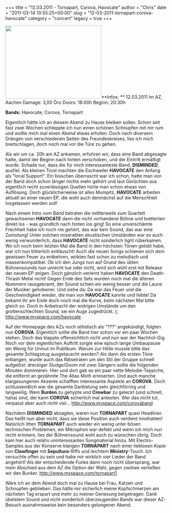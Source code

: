 +++
title = "12.03.2011 - Tornapart, Corova, Havocate"
author = "Chris"
date = "2011-03-14 10:55:25+00:00"
slug = "12-03-2011-tornapart-corova-havocate"
category = "concert"
legacy = true
+++

<img src="images//2011/03/2011-03-12-AZ-Aachen-300x228.jpg" alt="" title="2011-03-12 - AZ Aachen" width="300" height="228" class="coverImg" />**Infos: **
12.03.2011 im AZ, Aachen
Damage: 3,00 Öro
Doors: 18:00h
Beginn: 20:30h

**Bands:**
Havocate, Corova, Tornapart

Eigentlich hätte ich an diesem Abend zu Hause bleiben sollen. Schon seit fast zwei Wochen schleppte ich nun einen schönen Schnupfen mit mir rum und wollte mich mal einen Abend etwas erholen. Doch nach diversem Drängen von verschiedenen Seiten des Freundeskreises, lies ich mich breitschlagen, doch noch mal vor die Türe zu gehen.

Als wir um ca. 20h am AZ ankamen, erfuhren wir, dass eine Band abgesagte hatte, damit der Beginn nach hinten verschoben, und der Eintritt ermäßigt wurde. Schade nur, dass die für mich interessanteste Band, **DISMINDED**, ausfiel. Als kleinen Trost machten die Eschweiler **HAVOCATE** den Anfang als "local Support". Ein bisschen überrascht war ich schon, hatte man von der Band doch schon länger nichts mehr gehört und laut Gerüchten aus eigentlich recht zuverlässigen Quellen hörte man schon etwas von Auflösung. Doch glücklicherweise ist alles Mumpitz, **HAVOCATE** arbeiten aktuell an einer neuen EP, die wohl auch demnächst auf die Menschheit losgelassen werden soll!

Nach einem Intro vom Band betraten die mittlerweile zum Quartett gewachsenen **HAVOCATE** dann die nicht vorhandene Bühne und bretterten direkt los - was gründlich nach hinten los ging! So eine unverschämte Frechheit habe ich noch nie gehört, das war kein Sound, das war eine Zumutung! Unter solchen miserablen akustischen Umständen war es auch wenig verwunderlich, dass **HAVOCATE** nicht sonderlich tight rüberkamen.
Wo ich noch beim letzten Mal die Band in den höchsten Tönen gelobt habe, war ich nun bitterlich enttäuscht! Auch die neuen Songs schienen sich dem gewissen Feuer zu entbehren, wirkten fast schon zu melodisch und massenkompatibel. Ob ich den Jungs nun auf Grund des üblen Bühnensounds nun unrecht tue oder nicht, wird sich wohl erst mit Release der neuen EP zeigen.
Doch gänzlich verlernt haben **HAVOCATE** den Death-Thrash Metal nicht! Gegen Ende des Sets wurden noch mal die älteren Nummern rausgekramt, der Sound schien ein wenig besser und die Laune der Musiker gehobener. Und siehe da: Da war das Feuer und die Geschwindigkeit wieder, die man von **HAVOCATE** kannte und liebte! Da bekamt ihr am Ende doch noch mal die Kurve, beim nächsten Mal bitte gleich so. Doch in Anbetracht der widrigen Umstände um den grottenschlechten Sound, sei ein Auge zugedrückt. (;
<a href="http://www.myspace.com/havocate">http://www.myspace.com/havocate</a>

Auf der Homepage des AZs noch stilistisch als "???" angekündigt, folgten nun **COROVA**. Eigentlich sollte die Band hier schon vor ein paar Wochen stehen. Doch das klappte offensichtlich nicht und nun war der Nachhol-Gig. Noch vor dem eigentlichen Auftritt sorgte eine episch lange Umbaupause ein Wenig für Unmut im Publikum. Warum zur Hölle musste bitte das gesamte Schlagzeug ausgetauscht werden?
Als dann die ersten Töne erklangen, wurde auch das Rätselraten um den Stil der Gruppe schnell aufgelöst: dreckiger Sludge/Doom mit zwei Sängern sollte die folgenden Minuten dominieren. Hier und dort gab es ein paar nette Melodie-Teppiche, die entfernt an gezähmte The Atlas Moth erinnerten. Und auch manche klargesungenen Akzente schafften interessante Aspekte an **COROVA**. Doch schlussendlich war die gesamte Darbietung sehr gleichförmig und langweilig. Wem **Burden** zu gehypte und **Crowbar** zu geleckt (und schnell, haha) sind, der kann **COROVA** sicherlich mal antesten. Wer das nicht tut, verpasst aber auch nicht viel...
<a href="http://www.myspace.com/corovaband">http://www.myspace.com/corovaband</a>

Nachdem **DISMINDED** absagten, waren nun **TORNAPART** quasi Headliner. Das heißt nun aber nicht, dass sie diese Position auch verdient innehatten!
Natürlich litten **TORNAPART** auch wieder ein wenig unter bösen technischen Problemen, ein Mikrophon war defekt und wenn ich mich nun recht erinnere, lies der Bühnensound wohl auch zu wünschen übrig. Doch kam hier auch relativ uninteressantes Songmaterial hinzu. Mit Electro-Samples aus der Konserve klangen **TORNAPART** nach einer lieblosen Kopie von **Clawfinger** mit **Sepultura**-Riffs und leichtem **Ministry**-Touch. Ich versuchte offen zu sein und habe mir wirklich vier Lieder der Band angehört! Als der entscheidende Funke dann noch nicht übersprang, war mein Abschied aus dem AZ die Option der Wahl, gegen zwölwe verließen wir den Bunker.
<a href="http://www.myspace.com/tornapart1">http://www.myspace.com/tornapart1</a>

Wäre ich an dem Abend doch mal zu Hause bei Frau, Katzen und Schnupfen geblieben. Das hätte mir sicherlich meine Kopfschmerzen am nächsten Tag erspart und mehr zu meiner Genesung beigetragen. Dank übelstem Sound und nicht sonderlich überzeugenden Bands war dieser AZ-Besuch ausnahmsweise kein besonders gelungener Abend.
